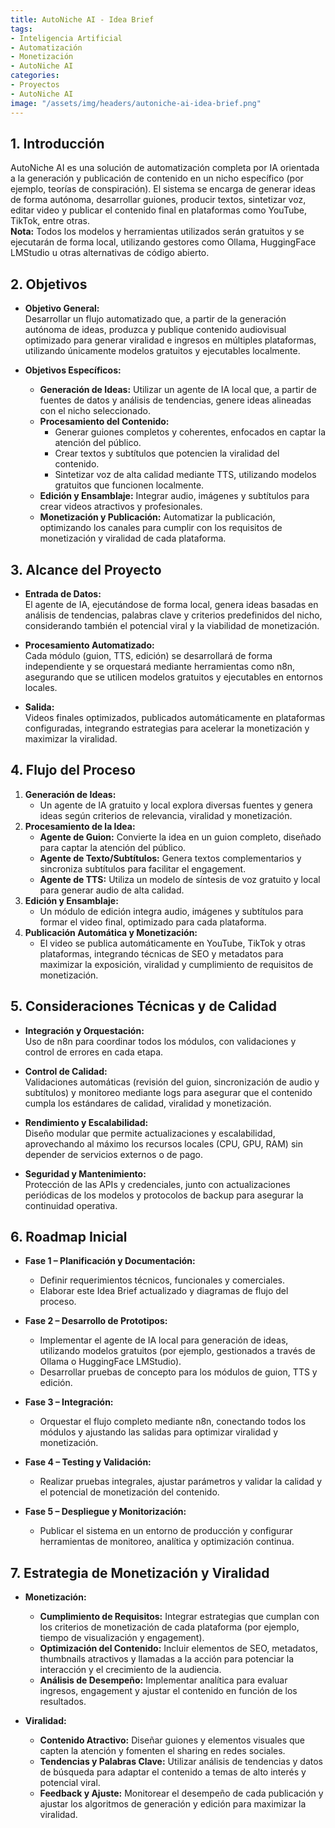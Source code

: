 ```yaml
---
title: AutoNiche AI - Idea Brief
tags:
- Inteligencia Artificial
- Automatización
- Monetización
- AutoNiche AI
categories:
- Proyectos
- AutoNiche AI
image: "/assets/img/headers/autoniche-ai-idea-brief.png"
---
```


## 1. Introducción  
AutoNiche AI es una solución de automatización completa por IA orientada a la generación y publicación de contenido en un nicho específico (por ejemplo, teorías de conspiración). El sistema se encarga de generar ideas de forma autónoma, desarrollar guiones, producir textos, sintetizar voz, editar video y publicar el contenido final en plataformas como YouTube, TikTok, entre otras.  
**Nota:** Todos los modelos y herramientas utilizados serán gratuitos y se ejecutarán de forma local, utilizando gestores como Ollama, HuggingFace LMStudio u otras alternativas de código abierto.

## 2. Objetivos

- **Objetivo General:**  
  Desarrollar un flujo automatizado que, a partir de la generación autónoma de ideas, produzca y publique contenido audiovisual optimizado para generar viralidad e ingresos en múltiples plataformas, utilizando únicamente modelos gratuitos y ejecutables localmente.

- **Objetivos Específicos:**  
  - **Generación de Ideas:** Utilizar un agente de IA local que, a partir de fuentes de datos y análisis de tendencias, genere ideas alineadas con el nicho seleccionado.  
  - **Procesamiento del Contenido:**  
    - Generar guiones completos y coherentes, enfocados en captar la atención del público.  
    - Crear textos y subtítulos que potencien la viralidad del contenido.  
    - Sintetizar voz de alta calidad mediante TTS, utilizando modelos gratuitos que funcionen localmente.  
  - **Edición y Ensamblaje:** Integrar audio, imágenes y subtítulos para crear videos atractivos y profesionales.  
  - **Monetización y Publicación:** Automatizar la publicación, optimizando los canales para cumplir con los requisitos de monetización y viralidad de cada plataforma.

## 3. Alcance del Proyecto

- **Entrada de Datos:**  
  El agente de IA, ejecutándose de forma local, genera ideas basadas en análisis de tendencias, palabras clave y criterios predefinidos del nicho, considerando también el potencial viral y la viabilidad de monetización.

- **Procesamiento Automatizado:**  
  Cada módulo (guion, TTS, edición) se desarrollará de forma independiente y se orquestará mediante herramientas como n8n, asegurando que se utilicen modelos gratuitos y ejecutables en entornos locales.

- **Salida:**  
  Videos finales optimizados, publicados automáticamente en plataformas configuradas, integrando estrategias para acelerar la monetización y maximizar la viralidad.

## 4. Flujo del Proceso

1. **Generación de Ideas:**  
   - Un agente de IA gratuito y local explora diversas fuentes y genera ideas según criterios de relevancia, viralidad y monetización.
2. **Procesamiento de la Idea:**  
   - **Agente de Guion:** Convierte la idea en un guion completo, diseñado para captar la atención del público.  
   - **Agente de Texto/Subtítulos:** Genera textos complementarios y sincroniza subtítulos para facilitar el engagement.  
   - **Agente de TTS:** Utiliza un modelo de síntesis de voz gratuito y local para generar audio de alta calidad.
3. **Edición y Ensamblaje:**  
   - Un módulo de edición integra audio, imágenes y subtítulos para formar el video final, optimizado para cada plataforma.
4. **Publicación Automática y Monetización:**  
   - El video se publica automáticamente en YouTube, TikTok y otras plataformas, integrando técnicas de SEO y metadatos para maximizar la exposición, viralidad y cumplimiento de requisitos de monetización.

## 5. Consideraciones Técnicas y de Calidad

- **Integración y Orquestación:**  
  Uso de n8n para coordinar todos los módulos, con validaciones y control de errores en cada etapa.
  
- **Control de Calidad:**  
  Validaciones automáticas (revisión del guion, sincronización de audio y subtítulos) y monitoreo mediante logs para asegurar que el contenido cumpla los estándares de calidad, viralidad y monetización.
  
- **Rendimiento y Escalabilidad:**  
  Diseño modular que permite actualizaciones y escalabilidad, aprovechando al máximo los recursos locales (CPU, GPU, RAM) sin depender de servicios externos o de pago.
  
- **Seguridad y Mantenimiento:**  
  Protección de las APIs y credenciales, junto con actualizaciones periódicas de los modelos y protocolos de backup para asegurar la continuidad operativa.

## 6. Roadmap Inicial

- **Fase 1 – Planificación y Documentación:**  
  - Definir requerimientos técnicos, funcionales y comerciales.  
  - Elaborar este Idea Brief actualizado y diagramas de flujo del proceso.
  
- **Fase 2 – Desarrollo de Prototipos:**  
  - Implementar el agente de IA local para generación de ideas, utilizando modelos gratuitos (por ejemplo, gestionados a través de Ollama o HuggingFace LMStudio).  
  - Desarrollar pruebas de concepto para los módulos de guion, TTS y edición.
  
- **Fase 3 – Integración:**  
  - Orquestar el flujo completo mediante n8n, conectando todos los módulos y ajustando las salidas para optimizar viralidad y monetización.
  
- **Fase 4 – Testing y Validación:**  
  - Realizar pruebas integrales, ajustar parámetros y validar la calidad y el potencial de monetización del contenido.
  
- **Fase 5 – Despliegue y Monitorización:**  
  - Publicar el sistema en un entorno de producción y configurar herramientas de monitoreo, analítica y optimización continua.

## 7. Estrategia de Monetización y Viralidad

- **Monetización:**  
  - **Cumplimiento de Requisitos:** Integrar estrategias que cumplan con los criterios de monetización de cada plataforma (por ejemplo, tiempo de visualización y engagement).  
  - **Optimización del Contenido:** Incluir elementos de SEO, metadatos, thumbnails atractivos y llamadas a la acción para potenciar la interacción y el crecimiento de la audiencia.  
  - **Análisis de Desempeño:** Implementar analítica para evaluar ingresos, engagement y ajustar el contenido en función de los resultados.

- **Viralidad:**  
  - **Contenido Atractivo:** Diseñar guiones y elementos visuales que capten la atención y fomenten el sharing en redes sociales.  
  - **Tendencias y Palabras Clave:** Utilizar análisis de tendencias y datos de búsqueda para adaptar el contenido a temas de alto interés y potencial viral.  
  - **Feedback y Ajuste:** Monitorear el desempeño de cada publicación y ajustar los algoritmos de generación y edición para maximizar la viralidad.
